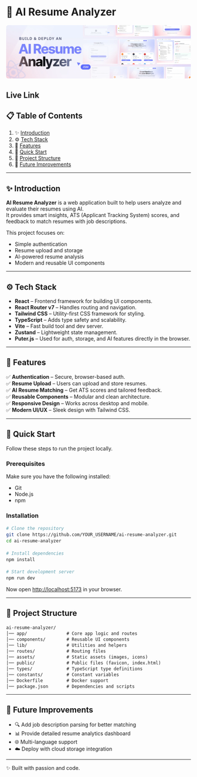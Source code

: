 # 📄 AI Resume Analyzer

<div align="center">
  <img src="public/readme/hero.webp" alt="Project Banner" />
</div>

## Live Link

## 📋 Table of Contents

1. ✨ [Introduction](#introduction)  
2. ⚙️ [Tech Stack](#tech-stack)  
3. 🔋 [Features](#features)  
4. 🤸 [Quick Start](#quick-start)  
5. 🔗 [Project Structure](#project-structure)  
6. 🚀 [Future Improvements](#future-improvements)  

---

## ✨ Introduction  

**AI Resume Analyzer** is a web application built to help users analyze and evaluate their resumes using AI.  
It provides smart insights, ATS (Applicant Tracking System) scores, and feedback to match resumes with job descriptions.  

This project focuses on:  
- Simple authentication  
- Resume upload and storage  
- AI-powered resume analysis  
- Modern and reusable UI components  

---

## ⚙️ Tech Stack  

- **React** – Frontend framework for building UI components.  
- **React Router v7** – Handles routing and navigation.  
- **Tailwind CSS** – Utility-first CSS framework for styling.  
- **TypeScript** – Adds type safety and scalability.  
- **Vite** – Fast build tool and dev server.  
- **Zustand** – Lightweight state management.  
- **Puter.js** – Used for auth, storage, and AI features directly in the browser.  

---

## 🔋 Features  

✅ **Authentication** – Secure, browser-based auth.  
✅ **Resume Upload** – Users can upload and store resumes.  
✅ **AI Resume Matching** – Get ATS scores and tailored feedback.  
✅ **Reusable Components** – Modular and clean architecture.  
✅ **Responsive Design** – Works across desktop and mobile.  
✅ **Modern UI/UX** – Sleek design with Tailwind CSS.  

---

## 🤸 Quick Start  

Follow these steps to run the project locally.  

### Prerequisites  
Make sure you have the following installed:  
- Git  
- Node.js  
- npm  

### Installation  

```bash
# Clone the repository
git clone https://github.com/YOUR_USERNAME/ai-resume-analyzer.git
cd ai-resume-analyzer

# Install dependencies
npm install

# Start development server
npm run dev
```

Now open [http://localhost:5173](http://localhost:5173) in your browser.  

---

## 🔗 Project Structure  

```
ai-resume-analyzer/
│── app/               # Core app logic and routes
│── components/        # Reusable UI components
│── lib/               # Utilities and helpers
│── routes/            # Routing files
│── assets/            # Static assets (images, icons)
│── public/            # Public files (favicon, index.html)
│── types/             # TypeScript type definitions
│── constants/         # Constant variables
│── Dockerfile         # Docker support
│── package.json       # Dependencies and scripts
```

---

## 🚀 Future Improvements  

- 🔍 Add job description parsing for better matching  
- 📊 Provide detailed resume analytics dashboard  
- 🌐 Multi-language support  
- ☁️ Deploy with cloud storage integration  

---

✨ Built with passion and code.
